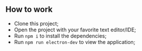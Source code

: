 ## How to work

- Clone this project;
- Open the project with your favorite text editor/IDE;
- Run ``npm i`` to install the dependencies;
- Run ``npm run electron-dev`` to view the application;